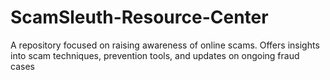 # ScamSleuth-Resource-Center
A repository focused on raising awareness of online scams. Offers insights into scam techniques, prevention tools, and updates on ongoing fraud cases

